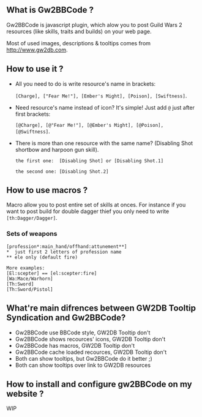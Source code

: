 What is Gw2BBCode ?
-------------------

Gw2BBCode is javascript plugin, which alow you to post Guild Wars 2 resources (like skills, traits and builds) on your web page.

Most of used images, descriptions & tooltips comes from http://www.gw2db.com.


How to use it ?
---------------

* All you need to do is write resource's name in brackets:

	`[Charge], ["Fear Me!"], [Ember's Might], [Poison], [Swiftness]`.


* Need resource's name instead of icon? It's simple! Just add `@` just after first brackets:

	`[@Charge], [@"Fear Me!"], [@Ember's Might], [@Poison], [@Swiftness]`.


* There is more than one resource with the same name? (Disabling Shot shortbow and harpoon gun skill).

    `the first one:  [Disabling Shot] or [Disabling Shot.1]`

    `the second one: [Disabling Shot.2]`


How to use macros ?
-------------------

Macro allow you to post entire set of skills at onces.
For instance if you want to post build for double dagger thief you only need to write `[th:Dagger/Dagger]`.

### Sets of weapons

    [profession*:main_hand/offhand:attunement**]
    *  just first 2 letters of profession name
    ** ele only (default fire)

	More examples:
    [El:scepter] == [el:scepter:fire]
    [Wa:Mace/Warhorn]
    [Th:Sword]
    [Th:Sword/Pistol]


What're main difrences between GW2DB Tooltip Syndication and Gw2BBCode?
---------------------------------------------------------------------

* Gw2BBCode use BBCode style, GW2DB Tooltip don't
* Gw2BBCode shows recources' icons, GW2DB Tooltip don't
* Gw2BBCode has macros, GW2DB Tooltip don't
* Gw2BBCode cache loaded recources, GW2DB Tooltip don't
* Both can show tooltips, but Gw2BBCode do it better ;)
* Both can show tooltips over link to GW2DB resources


How to install and configure gw2BBCode on my website ?
--------------------------------------------------

WIP